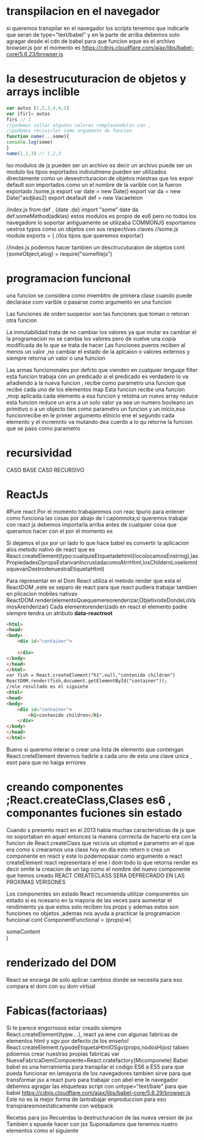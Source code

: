 # transpilacion en el navegador
si queremos transpilar en el navegador los scripts tenemos que indicarle que seran de type="text/babel"
y en la parte de arriba debemos solo agragar desde el cdn de babel para que funcion eque es el archivo browser.js
por el momento es https://cdnjs.cloudflare.com/ajax/libs/babel-core/5.8.23/browser.js
# la desestrucuturacion de objetos y arrays inclible

```js
var autos [1,2,3,4,4,5]
var [fir]= autos
firs // 1
//podemos saltar algunos valores remplazandolos con ,
//podemos recivirlos como argumento de funcion
function name(...some){
console.log(some)
}
name(1,1,3) // 1,2,3


```
lso modulos de js pueden ser un archivo es decir un archivo puede ser un modulo
los tipos exportados indiviulmene pueden ser utilizados directamente como un desestrcturacion de objetos
miestras que los expor default son importados como un el nombre de la varible con la fueron exportado
/some.js
export var date = new Date()
export var da = new Date("asdjkas2)
export deafault def = new Vacaeteion

/index.js
from def , {date .da} import "some"
date
da
def.someMethod(adklas)
estos modulos es propio de es6 pero no todos los navegadore lo soportar
antiguamente se utilizaba COMMONJS
esportamos uestros typos como un objetos con sus respectivas claves
//some.js
module.exports = { //los tipos que queremos exportar}

//index.js
podemos hacer tambien un desctrucuturaion de objetos 
cont {someObject,alog} = require("somefilejs")
# programacion funcional
una funcion se considera como miembtro de primera clase cuando puede declarase com varible o pasarse como argumento en una funcion

Las funciones de orden suoperior son las funciones que toman o retoran otra funcion

La inmutabilidad trata de no cambiar los valores ya que mutar es cambiar el la programacion no se cambia los valores pero de vuelve una copia modificada de lo que se trata de hacer
Las funciones pueros reciben al menos un valor ,no cambiar el estado de la aplcaion o valores externos y siempre retorna un valor o una fuincion

Las armas funciononales por defcto que vienden en cualquier lenguaje
filter
esta funcion trabaja con un predicado si el predicado es verdadero lo va añadiendo a la nueva funcion , recibe como parametro una funcion
que recibe cada uno de los elementos
map 
Esta funcion recibe una funcion ,mop aplicada  cada elemento a esa funcion y retotna un nuevo array
reduce
esta funcion reduce un arra a un solo valor ya sea un numero booleano un primitivo o a un objecto tien como parametro un funcion y un inicio,esa funcionrecibe en le
primer argumento elinicio ene el segundo cada elemento
y el incremnto va mutando dea cuerdo a lo qu retorne la funcion que se paso como parametro
# recursividad 
CASO BASE
CAS0 RECURSIVO

# ReactJs
#Pure react
Por el momento trabajaremos con reac tpurio para entener como funciona las cosas por abajo de l capomnota;si queremos trabajar con react js debemos
importarla arriba antes de cualquier cosa que queramos hacer con el 
por el momento es 
 <!-- React library & ReactDOM-->
 <script src="https://unpkg.com/react@15.4.2/dist/react.js"></script>
 <script src="https://unpkg.com/react-dom@15.4.2/dist/react-dom.js"></script>
Si dejamos el jsx por un lado lo que hace babel es convertir la aplicacion alos metodo nativo de react que es 
React.createElement(typo:cualquieEtiquetadehtml{locolocamosEnstring},lasPropiedadesOpropsEstanvanIncrustadacomoAtrrHtml,losChildernLoselemntoquevanDestrodenuestraEtiquetaHtml)

Para representar en el Dom React utiliza el metodo render que esta el ReactDOM ,este se separo de react para que react pudiera trabajar tambien en plicacion mobiles nativas
ReactDOM.render(elementoQuequemereorenderizar,ObjetivodeDondeLoVamosArenderizar)
Cada elementorenderizado en react el elemento padre siempre tendra un atributo **data-reactroot**
```html
<html>
<head>
<body>
	<div id="container">
	
	</div>
</body>
</head>
</html>
var fish = React.createElement("h1",null,"contenido children")
ReactDOM.render(fish,document.getElementById("container"));
//ele resultado es el siguiete
<html>
<head>
<body>
	<div id="container">
		<h1>contenido children</h1>
	</div>
</body>
</head>
</html>

```
Bueno si queremo interar o crear una lista de elemento que contengan React.creteElement devemos ñadirle a cada uno de esto 
una clave unica , esot para que no haiga errrores
# creando componentes ;React.createClass,Clases es6 , componantes fuciones sin estado
Cuando s presento react en el 2013 habia muchas caracteristicas de js que no soportaban en aquel entonces la manera
corrrecta de hacerlo era con la funcion de React.createClass que recivia un objetod e parametro  en el que era como s
crearamos una clase hoy en dia
esto retorn o crea un componente en react y este lo podemopasar como argumento a react createElement
react representara el ene l dom todo lo que retorna render es decir omite la creacion de un tag como el nombre del nuevo componente que hemos creado
REACT CREATECLASS SERA DEPRECRADO EN LAS PROXIMAS VERISONES

Los componentes sin estado
React recomienda utilizar componentes sin estado si es ncesario en la mayoria de las veces para aumentar el rendimiento 
ya que estos solo reciben los props y ademas estos son funciones no objetos ,ademas nos ayuda a practicar la programacion funcional
cont ComponentFunctional = (props)=>(
    <div data-test={props.datatest}>
        someContent
    </div>)
# renderizado del DOM
React se encarga de solo aplicar cambios donde se necesita para eso compara el dom con su dom virtual

# Fabicas(factoriaas)

Si te parece engorrosos estar creado siempre React.createElement(typw....), react ya iene con algunas fabricas de elementos html
y sgv por defecto ¡te los enseño!
React.createElement.typodeEtiquetaHtmlOSgv(props,nodosHijos)
tabien pdoemos crear nuestras propias fabricas
var NuevaFabricaDemiCompoente=React.cratefactory(Micomponete)
Babel 
babel es una herramienta para transpilar el codigo ES6 a ES5 para que pueda funcionar en lamayoria de los navegadores
tambien sirve para  que transformar jsx a react puro 
para trabajar con abel ene le navegador debemos agragar las etiqueteas script con untype="text/bale" para que babel
https://cdnjs.cloudflare.com/ajax/libs/babel-core/5.8.29/browser.js
Este no es la mejor forma de lantrabajar enproduccion para eso transpiaresmoestaticamente con webpack

Recetas para jsx
Recuerdas la destructuracion de las nueva version de jsx
Tambien s epuede hacer con jsx
Suponadamos que tenemos nuetro elementos como el siguiente
<Title name="some" ingredientes={someArray}/>

<title {...props}/>
ahora tengamos en cuenta que props es igual a:
{name:"some name",ingredients:[AlgunArray]}
y esto se apeara afacilmente  a 

<Title name="some name" ingredientes={someArray}/>
# babel presets 
babel da la opotunidadad de que podamos definir la manera en la que compilamo nuestro codigo
babel-presets-es2015
    compile es2015 or ES5 to ES5
babel preset-es2016
    compile es6 to es2015
babel-preset-env 
    compile todo 
babel-preset-react 
    compile jsx to React.createElements calls
# instalando dependencias 
para intalar webpack globalmente
sudo npm install -g webpack
para instalñar las de mas herramientas
npm install babel-core babel-loader babel-preset-env babel-preset-react babel-preset-stage-0 --save-dev

instalando react localmente
ANTES DE UTILIZAR DEPENDENCIAS DEBEMOS CREAR NUESTRO NPM INIT el package.json
npm install react react-dom --save

# quick start with webpack
webpack ultiliza un archivo llamado webapack.config.js que no es nada como un modulo de exportacion en js
module.exports={//some code}
este archivo de configuracion debe convivir con el archivo main(generalmente es el index.js) para poder trabajar bien
O en la carpeta raiz del projecto
# agregando css 
esto es benefcioso ppara nuest4a web para reducir klas solicitudes http 
debemos iinstalar las siguientes dependencias
npm install style-loader css-loader postcss-loader --save-dev

# los desarroladores somos flojos create-react-app
El ecositema de faceboks esta lleno de herramientas una de esos es <$:create-react-app> lo instalamos de la siguiente manerta
npm install -g create-react-app 
que esto nos configura las herramientas necesarias para desarrollar rapidamente con react osea ya configura la estructura de app de react , webpack

# custom validations props
Todos los tipos de de React son funciones. Esta reciben las props y el nombre de la props que se esta invocando y retornan un new Errror(somecode)
```js
const Sumary = createClass({
    displayName:"some name diplay UI",
    propTypes:{
        ingredients:PropTypes.nummber,
        title:(props,propName)=>(//some code validations )
    }
})
```
# las referencias en react (refs)
las referencias se utilizan dobre todo como su nombre de indica como referencia o normalmente se trabaja con datos secundarios o formularios es decir nos dan como un puntero al objeto o elemento al que se esta apuntando

```js
class AddColorForm extends Component {
 constructor(props) {
 super(props)
 this.submit = this.submit.bind(this)
 }
 submit(e) {
 const { _title, _color } = this.refs
 // si no hiciera esto se podria accder desde
//this.refs._title="some title"
 e.preventDefault();
 alert(`New Color: ${_title.value} ${_color.value}`)
 _title.value = '';
 _color.value = '#000000';
 _title.focus();
 }
 render() {
 return (
 <form onSubmit={this.submit}>
 <input ref="_title"
 type="text"
placeholder="color title..." required/>
 <input ref="_color"
 type="color" required/>
 <button>ADD</button>
 </form>
 )
 }
}
```
#manejo de datos bidireccionales
mosrar los datos en un alert esta bien pero eso no genera plata asi que tarde o temprano tendremos que manejar los datos para
ser tratados en la web o en aplicacion entonces podemos crear props que reciban con parametro un funcion y trabajen de acuerdo a esio
eso haria nuestro componenter mas flexible

SomeComponent.propTypes={
    onChangueColor:PropTypes.func
}
<SomeComponent onChangueColor={(args)=>someCode}>

Referencuias en componentes funcionales
Los componentes funcionales tambien pueden usar los refs pero  no de la manera que de estrings si no de funcuiones

<form ref={in=>_varGlobalFunctionBody=in}>
# recomendaciones 
Tratar de que existan una cantidad baja de componentes con estado para poder asi lograr un mejor rendimiento
Podemos tratar todos los datos de una aplicacion en un solo componente raiz ,pero solo en casos donde sea necesario o solo se necesite una cantidad de datos pequeñas por que si esto 
crece demasiado se puede volver una completa molestia.

# Mejora de componentes

# Ciclelyfe -> es una serie de acciones que se realizan en un componente en react antes o despues del montaje 
Hay dos ciclos de vida importantes:
    + El ciclo de vida del montaje
    + El ciclo de vida de la actualizacion

# ciclo de vida de montaje son metodos que se llaman al montar y desmontar un componente

Es6 Class contructor(props) ->componentWillMount()[*componente sera montado]->render()->componentDidMount()[*el 
componente esta montado]-> componentWillUnmount() [*componente sera desmontado]

# Desmontando un componente en React 
debemos importar un la funcion unmountComponentAtNode(target)
Asi
import {render,unmountComponentAtNode} from "react-dom"

supongamos que ..

<SomeComponent onClick={unmountComponentAtNode(target}/>
esto quitara SomeComponent del arbol de elementos pero antes de eso llamara a componentWillUnmount()

esto ocurre cuando se desmonta el componente padre o el mismo componente

# ciclo de vida de actualizacion
este se ejecuta cuando se recibe nuevas propiedades de parte del padre o cuando se llama el metodo setstate  si se llama el setState en el ciclo de vida de la actualizacionesto causaria un bucle recursive infinite
Execto en el metodo componentWillReciveProps(nextProps) este se ejecutara s0lo si se recive nuevas propiedades y es bueno para comparar los props etcc y llamar el set staate
+ compoentWillReciveProps(nextProps)
    este componente se llama cuando cuando recive nuevas props es un buen lugar para llamar el set state
+ shouldComponentUpdate(nextProps,nextState)
    este retorna un bool si retorna true el componente se actualiza y si retorna false el componente 'hace un corte 
    circuito'
+ componentWillUpdate(nextProps,nextState) 
    si shouldComponenteUpdte no esta definido se tomara que siempre retorna true entonces el componente siempre se actualizara este es similar a componemnteWillMount
+ componentDidUpdate(prevProps,prevState) este se ejecuta despues de render y recibe los componentesy porp viejos
# React.Children
react nos proporciona una api para poder trabajar con los niños mo los componentes hijos desde convert5ilo en una matrix
o asegurarnos que solo se muestre un hijo con React.Children.only(children)

# componentes de orden superior (hoc) estos componente tien bastante parecido ala s funciones funcionales

creamos un compnent como un component que retorna una clase como de toda la vida de los componentes de es6

Combined = (Componente,otherparam)=>{
    class SomeComponente extends Componentes {
    //some code
    render()=> someHtml <SomeComponente properties> some Html}}
Se puede usar los metodos de los ciclos de vida en el combinatorio
SomeNewClass = Combined(SomeComponent)
AHora necesita recibir los mismos paremetros que recivia someComponente para que se puede maperar dentro de Combined es decir que combined es como una especie de decorador
ahora solo falta que Some class reciba los paremostros que llegaba a recibir Combined o SomeComponente

#Administracion de stado fuera de React
Flux los datos viajan en una sola direccion las acciones y los datos son inmutables y el despachador matiene nuestros
datos en un cola
accion al despachador al storage al la vista

# Actions and Action Creators
Proporcionan instruccionaes y los datos (son Objetos) como minimo debe tener el tipo o campo  type:"VALUE" que
normanlmente es con letra mayuscula
las tiendas o storage no son nada mas que objeto js
Existen diferetes implementaciones de flux ya que este es solo un patron de diseño

# redux
# Introduction and state

parece descabellado pero todos los datos se almacenan en  un solo storage(matrix,tree) donde estaran todos los datos de unuestra aplicacion aqui es lo magico de redux que la
administracion del stado ya no lo maneja rect si no redux
podemos llenar los primeros datos de una aoplicacion con un json  lso datos son representados con un array donde los datos
se podria decir que estan indexados con los indices de la matrix

     **el estado de una aplicacion debe almacenarce en un unico objeto inmutable**

# Actions 
las acciones son intrucciones que nos indica que datos deberia cambiar del stado
o puede verlo como un recibo de los cambios que ocurren en la aplicacion 
las acciones proporcionan instrucciones de como deberia cambiar el stado o tambien podemos vcerlas de un recibo del historial de cambio del state
Devemos pensar las acciones como erbos genrarlmentwe son llamadas conletras masyusculas y la cuardamos com una consstates
en un archivo _constans.js_
El payload de las cciones sion datos adddicionales para ingresar en el stae o actualziar 

en edux debemos pensar en verbos estos seran las cciones que realizaremos normalmente se coloca en un archivo constanjs.js
una accion no es mas que un objeto de js que como minimo dedebe tener el campo type que indica que accion se realizaraOsea son pequeños paquetes agradables que le dice a redux de como de be cambiar el state
# reducers
EditingOldVersion:Los reducer son la unica manera de actualizar elstado en redux estos reductores toman una rama o hoja de l arbol del
estado y cre y retorna un nuevo state podemos atambien crear un reducer composer para manejar todo el estado de 
nuestra app desde un solo reducer esta reducer se guien por el tipo de accion que debe segui o realizar EditingOldVersion.

# Reducers
Los reducer son los encargados de manejar las partes del arbol se encargan de crear o actualizar el sstate los reducers son
los unicos capaces de actualizar el state podemos crear varios reducers para manejar partes del arbol o solo crear un reduc
estas funciones lamaas reducers reciben el state y un accion a realizar

lA COMPOCISION DE REDUCER NO ES REQUERIDO ES SOLO UNA RECOMENDACION
Por mas tentados que paresca hacer un state.push(some) or stag[index] debemos trataral stage ccomo un objeto inmutable

las funciones asyncronas deben generarce fuera de los reducers

#Primeross pasos 
debemos importar las funciones creaeStore and combinedReducers del modulo redux

import {createStore,cominedReducers} from "redux"

sorage = createStorage(combinedReducers(reducer1,reducer2),initialState)
los campos del storage son creados con los nombres de loss redducers

storage.dispathc({someAction}) essto se encara de hacer su trabajao}
podemos obteener el sstage con storage.getStage() // {stage}

# subscribe(function)
podemos subscribir funciones para que se ejecuten cada vez que se termina una accion osea despues que comcluye el metodo dipath
El metodo subscribe devuelbe una funcion que puede invocar para cancelar de dessubscribir la funcion oyente

Guardando datos persistente en el navegador
const store = createStore(
 combineReducers({ colors, sort }),
 (localStorage['redux-store']) ?
 JSON.parse(localStorage['redux-store']) :
 {}
)
# El creador de acciones 
Encapsula toda la logiaca de crear accione claro que esteos mismo retonar una accion od}sea con lo minimo de 
un campo type y por supuesto es un obj js

Redux viene con una funcion incolrporada llamada compose 
que nos facilita la tarea compose retorna una funcion ya compuesta

podemoss agregar midleware a ereux co su funcion applymiddleware que vien en redux
store = createStorage(reducers,applymiddleware(..middlewares)

# Redux and react

# El contex

El contexto es conmo un jet imaginaseviajar de washinting dc a california el jet pasara por los 9 estado pero no necesaria mente
aterrrizara en uno, el contextyo funcina de esa manera el contx es un objetos de js

Al componente que sera la raiz del la app de o de un frupos de contexo y que manejara el contexto debemos agregar el metodo
getChildContex() esrte debe retornar el contexto(un objeto de js) este contexto puede ser tomado desde las props
al componente debemos agragarle como las props los tipos que recibira con SomeClassComponentRoot.chi8ldContexType={}

los elemntos hijos o los que estan dentro del methos render tendran acceso al contexto
si es un componente funcional aparte de recibir las props en el primer parametro recibirar el conotexcto en el segundo paramentro
Y si es una clase componente se podra accdeder ha este mismo atravex de this.context si9 es lun componente funcional o clases
debe terner como las props el mimo tipo del conctex en SomeComponent.contexType

# AHORA SI REACT REDUX
debemos instalarlo de la sig manera
npm install react-redux --save

 Comocrear un contexto rapido en redux?+
reduc ya nios proporciona un contexto rapido que requiere una propiedad store como param
y los elementos hijops pueden accder facilmente a el como ya lo vimos mas adelante
import {Provider} from "react-redux"

render(<Provider store={store}><App/></Provider>,destino)

# redux connect es una mierda depues lo revizare 

# Testing
install
    :sudo npm install -g eslint
Eslint utiliza un archivo de configuracion de archivo raiz para la configuracion podemos agarar uno de los ya creados por 
compañias o crear nuestro propi respondiendo preguntas
$:eslint --init
#TDD test driven development
No es una tecnologia es una metodoligia de trabajo que indica que desarrollemos primero las pruebas luego el codigo
# testing reducers 
insstlaremso algubnas dependencias ,jest en especial
$:npm install jest --save && npm install babel-jest --save-dev

Los projectos creados con react create app ya tiene jest incorporados y las pruebas la llevan acabo en las carpeta __test__
jest tiene dos funciones describe and it 
que ambos reciben un nombre o suite y el segundo argumento un callback
describe se utiliza un conjunto de pruebas y la funcion it para hacer las pruebas
estas dos funciones son las mas imnportantes de jest
Jest ejecutara cualquier prueba que este en la carpeta __test__ y cuyos archivos terminen en .test.js algunos desarrolladores
prefieren colormlas pruebas al lado de sus archivos qu estan ejecutando como podemos esperar y comparar si es el resultado corecto?

jest nos proporciona una funcion llamada expect(SomeValueQueDevolvioAlgop).toEqual(El valoresperado)
Si estamos trabajando con programacion funcional o queremos asegurarnos que los objetos sean inmutables afurumnadamente existe una hwerramienta para ayudarnos en esto

$:nopm install deep-freeze
from deepFreeze from 'deep-freeze'
la funcion deeepfreeze recibe un valor este se encarga de asegurar de lanzar un error si es mutado en algu  lugar de la prueba

BeforeAll(cb)(antes) y afterAll(cb)(despues) se ejecutan al antes y esopues de cada agrupacion de codigo de testing
befoereEach(cb) afterEach(cb) se ejecutan antes y despues de cada declaracion it estas funciones son de buena practica
en jest
Para trbajar con el domen node existe un paquete llamado jsdom

para configurar unas pruebas de componentes de react 
package.json:
"jest": {
 "setupFiles": ["./__tests__/global.js"],
 "modulePathIgnorePatterns": ["global.js"]
}

"jest": {
 "setupFiles": ["./__tests__/global.js"],
 "modulePathIgnorePatterns": ["global.js"],
 "moduleNameMapper": {
 "\\.(scss)$": "<rootDir>/node_modules/jest-css-modules"
 }
 }Esto le dice a jest quye ignore los modulos que importen archivos css less para que no ocurrar errores en las pruebas
# Enzyme
Install
$:npm install enzyme react-addons-test-utils --save-dev

enzyme fue creada por airbind ,enzyme tiene 3 metodos principales
shallow -> para renderizar el componente a una profuncdidad de testing
mount-> renders el componente utilizando el DOM delnavegador
render -> para revizar si se esta renderizabndo el HTML correspondiente

el metodo shallow  debuelve un objeto con metodos que permite buscar como si fuera o tratase de una busqueda con Jqyuery

simular un click podemos con jest

cont \_click = jest.fn()
simulemos el vento en un componente lñlamadao STart

shallow(<Start onClick={_click} />.find('div.start').simulate('click')

expect(_click).toBeCalled() // tobe called_ se utiliza para verificar si una funcion simulada fue ejecutada

# Mocking componentes o los componentes de burlas son componentes que funcionan como los dobles de 
riesgo en holliwood
 El meetodo mOunt recive un HOC como arcumeto 
 pero una vez hecho el primer paso colocamos en el argumento de mount el compoeten como si estubieramos trabajando normalemente
esto nos regresa un wrapper de esrte poerdemos obtener una instaccion del mismo componente o tan solo
hacer un find como Jquery y continuar trabajando

 # Prueba de instantanea 
 el metod .toMAtchSnapShots() que devuelve hacer un expect de algo
 Guarda una instantanea exacta del componetes q se renderizo en una carpeta llamada __snapshots__
 jest  __updateSnapshot or jest --wath son comando que nos ayudaa en el desarrooolo de pruebas

 # using Code Coverage convertura del codigo

jest --coverage
este nos da unn informe detallado de las acciones de la pruebas en quelinea s que acciones o sea un informe de las pruebas d}reañizadas

La covertura de codigo presenta un infrome mas detallado de lo ocurrido esto lo podemos ver en el navegador esto podemos encontrarlo en
la carpeta coveragedentro de nuestra raiz del projecto

# react router
react no tiene un enrutador como otros framework como angular emberss etc  pero la comunidad desarrolo react router

Install:
    $:npm install react-router-dom --save
hashRouter -> es una buena funciuonalidad paa manejar aplicaciones relativamente pequeñas ya que si savemos # es un lugar 
hacia alggun id de la page si le damos clcik eso es lo que nos ayuda esta funcionalidad para aplicaciones mas grande existe browser router


<HashRouter>
 <div className="main">
 <Route exact path="/" component={Home} /> // comopodemos ver aqui los componetes que estan en el atributos de la ruta en las props del componente
 <Route path="/about" component={About} />
 <Route path="/events" component={Events} />
 <Route path="/products" component={Products} />
 <Route path="/contact" component={Contact} />
 </div>
 </HashRouter>
Ahora podemos ir a 
    domain.com/#/about
    domain.com/#/events
Aora vemo el porque de las almoadillas
 react-router-dom{import {Link} from 'react-router-dom'} nos proporciona un componente parcido al <href='someurl'>someurl</a> es igual a
 <Link to="about">title del link</Link> esto crea rutas dentro del navegador
 que pas si quremos imuilar el error 4040
 necesitamos el componente Switch y si la ruta selecciona no es ninguna de los casos dentro del componente Swith arrojara el componente que no tiene una ruta definida

 Reac router proporviona un   componente llamado NavLink que se puede usar para organizar nuestras rutas son exactas
 <NavLink to="/some" >
    Some tex or html o components
Si este navlink tiene un componente child ese componente recive props de ubicaion por el primer NavLink no necesita
tener la propiedad acticStyle pero los otros componentes si lo necesitan
</NavLink>

Sub rutas como los componentes dedentro de  un NavLink deben tener una pequeña propiedad

const SomeComponente = ()=> <navLink style0{match.isExact} //esto  solo sucede en subcarpetas>

#Using redirects
El componente Redirect nos permite redireccionar de una ruta otra esto es util cuando el usuario intenta accder atravez
de una ruta antigua 
Esto debe funcionar dentro de un Switch
<Redirect from="/some" to="/somePat/somealgo">

Como los componente en Router reciben las props de los los datos de navegacion podemos decir entonces que

SomeComponent = ({match})=> match.history.pop() //esto es como un atras en el historial
O podemos utilizar un Hoc que le da superpoderes de enrutamiento a un Component con el HOC withRouter(SomeComponente)
este some componente es una clase que automatica mente pude navegar por si solo en su propio historia que 
recibe en las props
Los parametros se puede recuperar con match.params.nameParam
/:id/hola/:name

# Rendering del lado del servidor
ReactDOM tiene un metodo que ayuda a renderizar reactjs dentro del servidor
import {renderToString} from "react-dom/server"
global.React = React

var html = renderToString(<SomeComponent id="2"/>)

Promp es un componente que recive dos props principalmente 
when -> que cuando es true permitira el mensaje de solicitud de si se va para atras pero si es falso permite la navegaion hacia atras el segundo prop es message -> es un callback que recibe location y debe retorna un mensage








